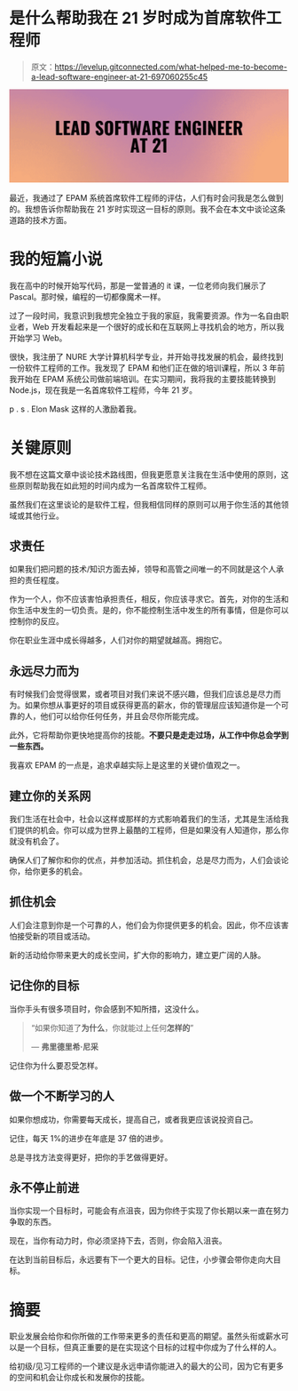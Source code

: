 # 是什么帮助我在 21 岁时成为首席软件工程师

> 原文：<https://levelup.gitconnected.com/what-helped-me-to-become-a-lead-software-engineer-at-21-697060255c45>

![](img/9bc9383e11e04049cff5abb9d0a79490.png)

最近，我通过了 EPAM 系统首席软件工程师的评估，人们有时会问我是怎么做到的。我想告诉你帮助我在 21 岁时实现这一目标的原则。我不会在本文中谈论这条道路的技术方面。

# 我的短篇小说

我在高中的时候开始写代码，那是一堂普通的 it 课，一位老师向我们展示了 Pascal。那时候，编程的一切都像魔术一样。

过了一段时间，我意识到我想完全独立于我的家庭，我需要资源。作为一名自由职业者，Web 开发看起来是一个很好的成长和在互联网上寻找机会的地方，所以我开始学习 Web。

很快，我注册了 NURE 大学计算机科学专业，并开始寻找发展的机会，最终找到一份软件工程师的工作。我发现了 EPAM 和他们正在做的培训课程，所以 3 年前我开始在 EPAM 系统公司做前端培训。在实习期间，我将我的主要技能转换到 Node.js，现在我是一名首席软件工程师，今年 21 岁。

p . s . Elon Mask 这样的人激励着我。

# 关键原则

我不想在这篇文章中谈论技术路线图，但我更愿意关注我在生活中使用的原则，这些原则帮助我在如此短的时间内成为一名首席软件工程师。

虽然我们在这里谈论的是软件工程，但我相信同样的原则可以用于你生活的其他领域或其他行业。

## 求责任

如果我们把问题的技术/知识方面去掉，领导和高管之间唯一的不同就是这个人承担的责任程度。

作为一个人，你不应该害怕承担责任，相反，你应该寻求它。首先，对你的生活和你生活中发生的一切负责。是的，你不能控制生活中发生的所有事情，但是你可以控制你的反应。

你在职业生涯中成长得越多，人们对你的期望就越高。拥抱它。

## 永远尽力而为

有时候我们会觉得很累，或者项目对我们来说不感兴趣，但我们应该总是尽力而为。如果你想从事更好的项目或获得更高的薪水，你的管理层应该知道你是一个可靠的人，他们可以给你任何任务，并且会尽你所能完成。

此外，它将帮助你更快地提高你的技能。**不要只是走走过场，从工作中你总会学到一些东西。**

我喜欢 EPAM 的一点是，追求卓越实际上是这里的关键价值观之一。

## 建立你的关系网

我们生活在社会中，社会以这样或那样的方式影响着我们的生活，尤其是生活给我们提供的机会。你可以成为世界上最酷的工程师，但是如果没有人知道你，那么你就没有机会了。

确保人们了解你和你的优点，并参加活动。抓住机会，总是尽力而为，人们会谈论你，给你更多的机会。

## 抓住机会

人们会注意到你是一个可靠的人，他们会为你提供更多的机会。因此，你不应该害怕接受新的项目或活动。

新的活动给你带来更大的成长空间，扩大你的影响力，建立更广阔的人脉。

## 记住你的目标

当你手头有很多项目时，你会感到不知所措，这没什么。

> “如果你知道了**为什么**，你就能过上任何**怎样的**”
> 
> ― **弗里德里希·尼采**

记住你为什么要忍受怎样。

## 做一个不断学习的人

如果你想成功，你需要每天成长，提高自己，或者我更应该说投资自己。

记住，每天 1%的进步在年底是 37 倍的进步。

总是寻找方法变得更好，把你的手艺做得更好。

## 永不停止前进

当你实现一个目标时，可能会有点沮丧，因为你终于实现了你长期以来一直在努力争取的东西。

现在，当你有动力时，你必须坚持下去，否则，你会陷入沮丧。

在达到当前目标后，永远要有下一个更大的目标。记住，小步骤会带你走向大目标。

# 摘要

职业发展会给你和你所做的工作带来更多的责任和更高的期望。虽然头衔或薪水可以是一个目标，但真正重要的是在实现这个目标的过程中你成为了什么样的人。

给初级/见习工程师的一个建议是永远申请你能进入的最大的公司，因为它有更多的空间和机会让你成长和发展你的技能。